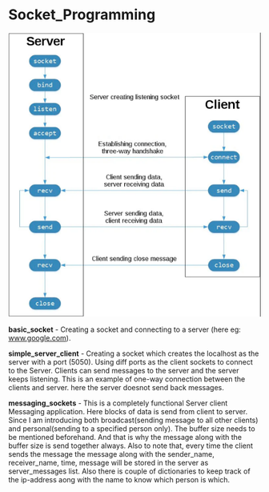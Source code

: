 # Socket_Programming


![alt text](https://github.com/JoseAtlin/Socket_Programming/blob/master/socket_programming.png?raw=true)
<br />

**basic_socket** - Creating a socket and connecting to a server (here eg: www.google.com).

**simple_server_client** - Creating a socket which creates the localhost as the server with a port (5050). Using diff ports as the client sockets to connect to the Server. Clients can send messages to the server and the server keeps listening. This is an example of one-way connection between the clients and server. here the server doesnot send back messages.

**messaging_sockets** - This is a completely functional Server client Messaging application. Here blocks of data is send from client to server. Since I am introducing both broadcast(sending message to all other clients) and personal(sending to a specified person only). The buffer size needs to be mentioned beforehand.
And that is why the message along with the buffer size is send together always. Also to note that, every time the client sends the message the message along with the sender_name, receiver_name, time, message will be stored in the server as server_messages list. Also there is couple of dictionaries to keep track of the ip-address aong with the name to know which person is which.
